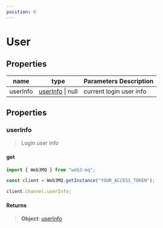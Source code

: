 ```yaml
---
position: 6
---
```


# User

## Properties

| name     | type                                                        | Parameters Description  |
| -------- | ----------------------------------------------------------- | ----------------------- |
| userInfo | [userInfo](/docs/Web3MQ-SDK/JS-SDK/types/#userinfo) \| null | current login user info |

## Properties

### userInfo

> Login user info

#### get

```typescript
import { Web3MQ } from "web3-mq";

const client = Web3MQ.getInstance("YOUR_ACCESS_TOKEN");

client.channel.userInfo;
```

#### Returns

> **Object**: [userInfo](/docs/Web3MQ-SDK/JS-SDK/types/#userinfo)
